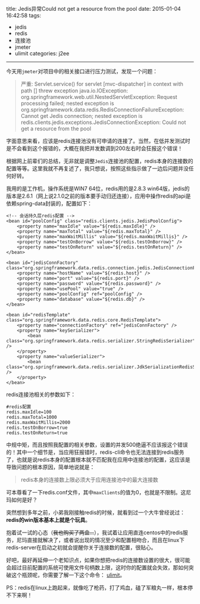 title: Jedis异常Could not get a resource from the pool
date: 2015-01-04 16:42:58
tags: 
- jedis
- redis
- 连接池
- jmeter
- ulimit
categories: j2ee
---

今天用`jmeter`对项目中的相关接口进行压力测试，发现一个问题：

> 严重: Servlet.service() for servlet [mvc-dispatcher] in context with path [] threw exception
java.io.IOException: org.springframework.web.util.NestedServletException: Request processing failed; nested exception is org.springframework.data.redis.RedisConnectionFailureException: Cannot get Jedis connection; nested exception is redis.clients.jedis.exceptions.JedisConnectionException: Could not get a resource from the pool

<!--more-->

字面意思来看，应该是redis连接池没有可申请的连接了。当然，在低并发测试时是不会看到这个报错的，大概在我把并发数调到200左右时会狂报这个错误！

根据网上前辈们的总结，无非就是调整`Jedis`连接池的配置，redis本身的连接数的配置等等。这里我就不再复述了，我只想说，按照这些指示做了一边后问题并没任何好转。

我用的是工作机，操作系统是WIN7 64位，redis用的是2.8.3 win64版，jedis的版本是2.6.1（网上说2.1.0之前的版本要手动归还连接），应用中操作redis的api是依赖spring-data封装的，配置如下：

	<!-- 会话持久层redis配置 -->
    <bean id="poolConfig" class="redis.clients.jedis.JedisPoolConfig">
        <property name="maxIdle" value="${redis.maxIdle}" />
        <property name="maxTotal" value="${redis.maxTotal}" />
        <property name="maxWaitMillis" value="${redis.maxWaitMillis}" />
        <property name="testOnBorrow" value="${redis.testOnBorrow}" />
        <property name="testOnReturn" value="${redis.testOnReturn}" />
    </bean>

    <bean id="jedisConnFactory" class="org.springframework.data.redis.connection.jedis.JedisConnectionFactory">
        <property name="hostName" value="${redis.host}" />
        <property name="port" value="${redis.port}" />
        <property name="password" value="${redis.password}" />
        <property name="usePool" value="true" />
        <property name="poolConfig" ref="poolConfig" />
        <property name="database" value="${redis.db}" />
    </bean>

    <bean id="redisTemplate" class="org.springframework.data.redis.core.RedisTemplate">
        <property name="connectionFactory" ref="jedisConnFactory" />
        <property name="keySerializer">
            <bean class="org.springframework.data.redis.serializer.StringRedisSerializer" />
        </property>
        <property name="valueSerializer">
            <bean class="org.springframework.data.redis.serializer.JdkSerializationRedisSerializer" />
        </property>
    </bean>

redis连接池相关的参数如下：

	#redis配置
	redis.maxIdle=100
	redis.maxTotal=1000
	redis.maxWaitMillis=2000
	redis.testOnBorrow=true
	redis.testOnReturn=true

中规中矩，而且按照我配置的相关参数，设置的并发500绝逼不应该报这个错误的！其中一个细节是，当应用狂报错时，redis-cli命令也无法连接到redis服务了，也就是说redis本身的配置根本就不匹配我在应用中连接池的配置，这应该是导致问题的根本原因，简单地说就是：

> redis本身的连接数上限必须大于应用连接池中的最大连接数

可本尊看了一下redis.conf文件，其中`maxClients`的值为0，也就是不限制。这尼玛如何是好？

突然想到多年之前，小弟我刚接触redis的时候，就看到过一个大牛曾经说过：**redis的win版本基本上就是个玩具**。

抱着试一试的心态（<s>我也购买了两盒...</s>），我试着让应用直连centos中的redis服务，尼玛直接就解决了，或者说出现的情况至少和配置相吻合，而且在linux下redis-server在启动之初就会提醒你关于连接数的配置，很贴心。

好吧，最好再延伸一个老知识点，如果你想把redis的连接数设置的很大，很可能会超过目前配置的系统可使用文件句柄数上限，这时你的配置就会失效，那如何突破这个瓶颈呢，你需要了解一下这个命令： [ulimit](http://linuxguest.blog.51cto.com/195664/362366/)。

PS：redis在linux上跑起来，就像吃了枪药，打了鸡血，磕了军粮丸一样，根本停不下来啊！
